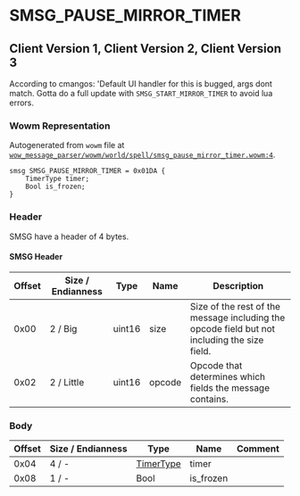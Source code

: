 # SMSG_PAUSE_MIRROR_TIMER

## Client Version 1, Client Version 2, Client Version 3

According to cmangos: 'Default UI handler for this is bugged, args dont match. Gotta do a full update with `SMSG_START_MIRROR_TIMER` to avoid lua errors.

### Wowm Representation

Autogenerated from `wowm` file at [`wow_message_parser/wowm/world/spell/smsg_pause_mirror_timer.wowm:4`](https://github.com/gtker/wow_messages/tree/main/wow_message_parser/wowm/world/spell/smsg_pause_mirror_timer.wowm#L4).
```rust,ignore
smsg SMSG_PAUSE_MIRROR_TIMER = 0x01DA {
    TimerType timer;
    Bool is_frozen;
}
```
### Header

SMSG have a header of 4 bytes.

#### SMSG Header

| Offset | Size / Endianness | Type   | Name   | Description |
| ------ | ----------------- | ------ | ------ | ----------- |
| 0x00   | 2 / Big           | uint16 | size   | Size of the rest of the message including the opcode field but not including the size field.|
| 0x02   | 2 / Little        | uint16 | opcode | Opcode that determines which fields the message contains.|

### Body

| Offset | Size / Endianness | Type | Name | Comment |
| ------ | ----------------- | ---- | ---- | ------- |
| 0x04 | 4 / - | [TimerType](timertype.md) | timer |  |
| 0x08 | 1 / - | Bool | is_frozen |  |


